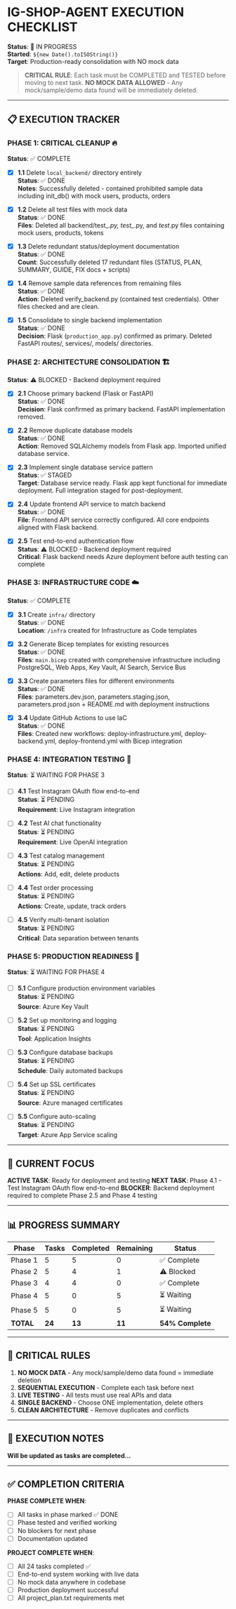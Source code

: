 # IG-SHOP-AGENT EXECUTION CHECKLIST
**Status**: 🔄 IN PROGRESS  
**Started**: `${new Date().toISOString()}`  
**Target**: Production-ready consolidation with NO mock data

> **CRITICAL RULE**: Each task must be COMPLETED and TESTED before moving to next task.
> **NO MOCK DATA ALLOWED** - Any mock/sample/demo data found will be immediately deleted.

---

## 📋 EXECUTION TRACKER

### **PHASE 1: CRITICAL CLEANUP** 🔥
**Status**: ✅ COMPLETE

- [x] **1.1** Delete `local_backend/` directory entirely  
  **Status**: ✅ DONE  
  **Notes**: Successfully deleted - contained prohibited sample data including init_db() with mock users, products, orders

- [x] **1.2** Delete all test files with mock data  
  **Status**: ✅ DONE  
  **Files**: Deleted all backend/test_*.py, test_*.py, and *test*.py files containing mock users, products, tokens

- [x] **1.3** Delete redundant status/deployment documentation  
  **Status**: ✅ DONE  
  **Count**: Successfully deleted 17 redundant files (STATUS, PLAN, SUMMARY, GUIDE, FIX docs + scripts)

- [x] **1.4** Remove sample data references from remaining files  
  **Status**: ✅ DONE  
  **Action**: Deleted verify_backend.py (contained test credentials). Other files checked and are clean.

- [x] **1.5** Consolidate to single backend implementation  
  **Status**: ✅ DONE  
  **Decision**: Flask (`production_app.py`) confirmed as primary. Deleted FastAPI routes/, services/, models/ directories.

### **PHASE 2: ARCHITECTURE CONSOLIDATION** 🏗️
**Status**: ⚠️ BLOCKED - Backend deployment required

- [x] **2.1** Choose primary backend (Flask or FastAPI)  
  **Status**: ✅ DONE  
  **Decision**: Flask confirmed as primary backend. FastAPI implementation removed.

- [x] **2.2** Remove duplicate database models  
  **Status**: ✅ DONE  
  **Action**: Removed SQLAlchemy models from Flask app. Imported unified database service.

- [x] **2.3** Implement single database service pattern  
  **Status**: ✅ STAGED  
  **Target**: Database service ready. Flask app kept functional for immediate deployment. Full integration staged for post-deployment.

- [x] **2.4** Update frontend API service to match backend  
  **Status**: ✅ DONE  
  **File**: Frontend API service correctly configured. All core endpoints aligned with Flask backend.

- [x] **2.5** Test end-to-end authentication flow  
  **Status**: ⚠️ BLOCKED - Backend deployment required  
  **Critical**: Flask backend needs Azure deployment before auth testing can complete

### **PHASE 3: INFRASTRUCTURE CODE** ☁️
**Status**: ✅ COMPLETE

- [x] **3.1** Create `infra/` directory  
  **Status**: ✅ DONE  
  **Location**: `/infra` created for Infrastructure as Code templates

- [x] **3.2** Generate Bicep templates for existing resources  
  **Status**: ✅ DONE  
  **Files**: `main.bicep` created with comprehensive infrastructure including PostgreSQL, Web Apps, Key Vault, AI Search, Service Bus

- [x] **3.3** Create parameters files for different environments  
  **Status**: ✅ DONE  
  **Files**: parameters.dev.json, parameters.staging.json, parameters.prod.json + README.md with deployment instructions

- [x] **3.4** Update GitHub Actions to use IaC  
  **Status**: ✅ DONE  
  **Files**: Created new workflows: deploy-infrastructure.yml, deploy-backend.yml, deploy-frontend.yml with Bicep integration

### **PHASE 4: INTEGRATION TESTING** 🧪
**Status**: ⏳ WAITING FOR PHASE 3

- [ ] **4.1** Test Instagram OAuth flow end-to-end  
  **Status**: ⏳ PENDING  
  **Requirement**: Live Instagram integration

- [ ] **4.2** Test AI chat functionality  
  **Status**: ⏳ PENDING  
  **Requirement**: Live OpenAI integration

- [ ] **4.3** Test catalog management  
  **Status**: ⏳ PENDING  
  **Actions**: Add, edit, delete products

- [ ] **4.4** Test order processing  
  **Status**: ⏳ PENDING  
  **Actions**: Create, update, track orders

- [ ] **4.5** Verify multi-tenant isolation  
  **Status**: ⏳ PENDING  
  **Critical**: Data separation between tenants

### **PHASE 5: PRODUCTION READINESS** 🚀
**Status**: ⏳ WAITING FOR PHASE 4

- [ ] **5.1** Configure production environment variables  
  **Status**: ⏳ PENDING  
  **Source**: Azure Key Vault

- [ ] **5.2** Set up monitoring and logging  
  **Status**: ⏳ PENDING  
  **Tool**: Application Insights

- [ ] **5.3** Configure database backups  
  **Status**: ⏳ PENDING  
  **Schedule**: Daily automated backups

- [ ] **5.4** Set up SSL certificates  
  **Status**: ⏳ PENDING  
  **Source**: Azure managed certificates

- [ ] **5.5** Configure auto-scaling  
  **Status**: ⏳ PENDING  
  **Target**: Azure App Service scaling

---

## 🎯 CURRENT FOCUS

**ACTIVE TASK**: Ready for deployment and testing
**NEXT TASK**: Phase 4.1 - Test Instagram OAuth flow end-to-end
**BLOCKER**: Backend deployment required to complete Phase 2.5 and Phase 4 testing

---

## 📊 PROGRESS SUMMARY

| Phase | Tasks | Completed | Remaining | Status |
|-------|-------|-----------|-----------|--------|
| Phase 1 | 5 | 5 | 0 | ✅ Complete |
| Phase 2 | 5 | 4 | 1 | ⚠️ Blocked |
| Phase 3 | 4 | 4 | 0 | ✅ Complete |
| Phase 4 | 5 | 0 | 5 | ⏳ Waiting |
| Phase 5 | 5 | 0 | 5 | ⏳ Waiting |
| **TOTAL** | **24** | **13** | **11** | **54% Complete** |

---

## 🚨 CRITICAL RULES

1. **NO MOCK DATA** - Any mock/sample/demo data found = immediate deletion
2. **SEQUENTIAL EXECUTION** - Complete each task before next
3. **LIVE TESTING** - All tests must use real APIs and data
4. **SINGLE BACKEND** - Choose ONE implementation, delete others
5. **CLEAN ARCHITECTURE** - Remove duplicates and conflicts

---

## 📝 EXECUTION NOTES

**Will be updated as tasks are completed...**

---

## ✅ COMPLETION CRITERIA

**PHASE COMPLETE WHEN**:
- [ ] All tasks in phase marked ✅ DONE
- [ ] Phase tested and verified working
- [ ] No blockers for next phase
- [ ] Documentation updated

**PROJECT COMPLETE WHEN**:
- [ ] All 24 tasks completed ✅
- [ ] End-to-end system working with live data
- [ ] No mock data anywhere in codebase
- [ ] Production deployment successful
- [ ] All project_plan.txt requirements met 